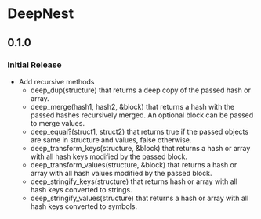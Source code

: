 # DeepNest

## 0.1.0

### Initial Release

  - Add recursive methods
    - deep_dup(structure) that returns a deep copy of the passed hash or array.
    - deep_merge(hash1, hash2, &block) that returns a hash with the passed hashes recursively merged. An optional block can be passed to merge values.
    - deep_equal?(struct1, struct2) that returns true if the passed objects are same in structure and values, false otherwise.
    - deep_transform_keys(structure, &block) that returns a hash or array with all hash keys modified by the passed block.
    - deep_transform_values(structure, &block) that returns a hash or array with all hash values modified by the passed block.
    - deep_stringify_keys(structure) that returns hash or array with all hash keys converted to strings.
    - deep_stringify_values(structure) that returns a hash or array with all hash keys converted to symbols.
  